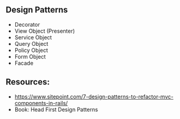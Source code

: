 ## Design Patterns

- Decorator
- View Object (Presenter)
- Service Object
- Query Object
- Policy Object
- Form Object 
- Facade


## Resources:
- https://www.sitepoint.com/7-design-patterns-to-refactor-mvc-components-in-rails/
- Book: Head First Design Patterns
